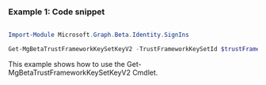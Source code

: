 ### Example 1: Code snippet

```powershell

Import-Module Microsoft.Graph.Beta.Identity.SignIns

Get-MgBetaTrustFrameworkKeySetKeyV2 -TrustFrameworkKeySetId $trustFrameworkKeySetId -TrustFrameworkKey_v2Kid $trustFrameworkKey_v2Kid

```
This example shows how to use the Get-MgBetaTrustFrameworkKeySetKeyV2 Cmdlet.


